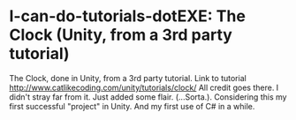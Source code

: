I-can-do-tutorials-dotEXE: The Clock (Unity, from a 3rd party tutorial)
=========================

The Clock, done in Unity, from a 3rd party tutorial. 
Link to tutorial http://www.catlikecoding.com/unity/tutorials/clock/
All credit goes there. I didn't stray far from it. Just added some flair. (...Sorta.).
Considering this my first successful "project" in Unity. And my first use of C# in a while.

